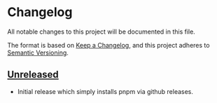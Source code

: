 # Changelog

All notable changes to this project will be documented in this file.

The format is based on [Keep a Changelog],
and this project adheres to [Semantic Versioning].

## [Unreleased]

- Initial release which simply installs pnpm via github releases.

<!-- Links -->
[keep a changelog]: https://keepachangelog.com/en/1.0.0/
[semantic versioning]: https://semver.org/spec/v2.0.0.html

<!-- Versions -->
[unreleased]: https://github.com/NicoVIII/devcontainer-features/compare/v2.0.2...HEAD
[1.0.0]: https://github.com/NicoVIII/devcontainer-features/releases/tag/v1.0.0
